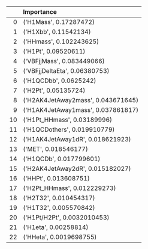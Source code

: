 |    | Importance                         |
|---:|:-----------------------------------|
|  0 | ('H1Mass', 0.17287472)             |
|  1 | ('H1Xbb', 0.11542134)              |
|  2 | ('HHmass', 0.102243625)            |
|  3 | ('H1Pt', 0.09520611)               |
|  4 | ('VBFjjMass', 0.083449066)         |
|  5 | ('VBFjjDeltaEta', 0.06380753)      |
|  6 | ('H1QCDbb', 0.0625242)             |
|  7 | ('H2Pt', 0.05135724)               |
|  8 | ('H2AK4JetAway2mass', 0.043671645) |
|  9 | ('H1AK4JetAway1mass', 0.037861817) |
| 10 | ('H1Pt_HHmass', 0.03189996)        |
| 11 | ('H1QCDothers', 0.019910779)       |
| 12 | ('H1AK4JetAway1dR', 0.018621923)   |
| 13 | ('MET', 0.018546177)               |
| 14 | ('H1QCDb', 0.017799601)            |
| 15 | ('H2AK4JetAway2dR', 0.015182027)   |
| 16 | ('HHPt', 0.013608751)              |
| 17 | ('H2Pt_HHmass', 0.012229273)       |
| 18 | ('H2T32', 0.010454317)             |
| 19 | ('H1T32', 0.005570842)             |
| 20 | ('H1Pt/H2Pt', 0.0032010453)        |
| 21 | ('H1eta', 0.00258814)              |
| 22 | ('HHeta', 0.0019698755)            |
